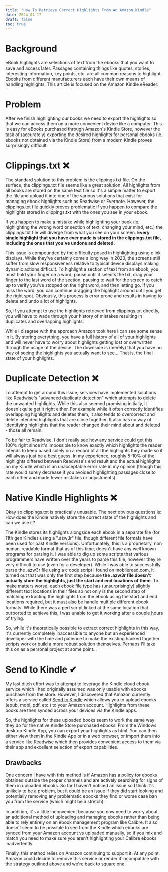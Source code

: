 ```yaml
---
title: "How To Retrieve Correct Highlights From An Amazon Kindle"
date: 2024-04-17
draft: false
toc: true
---
```

# Background
eBook highlights are selections of text from the ebooks that you want to save and access later. Passages containing things like quotes, stories, interesting information, key points, etc. are all common reasons to highlight. Ebooks from different manufacturers each have their own means of handling highlights. This article is focused on the Amazon Kindle eReader.
# Problem
After we finish highlighting our books we need to export the highlights so that we can access them on a more convenient device like a computer. This is easy for eBooks purchased through Amazon's Kindle Store, however the task of (accurately) exporting the desired highlights for personal ebooks (ie. ebooks not obtained via the Kindle Store) from a modern Kindle proves surprisingly difficult. 
# Clippings.txt ❌
The standard solution to this problem is the clippings.txt file. On the surface, the clippings.txt file seems like a great solution. All highlights from all books are stored on the same text file so it's a simple matter to export the file and upload it into one of the various solutions that exist for managing ebook highlights such as Readwise or Evernote. However, the clippings.txt file quickly proves problematic if you happen to compare the highlights stored in clippings.txt with the ones you see in your ebook.

If you happen to make a mistake while highlighting your book (ie. highlighting the wrong word or section of text, changing your mind, etc.) the clippings.txt file will diverge from what you see on your screen. **Every single highlight that you have ever made is stored in the clippings.txt file, including the ones that you've undone and deleted.**

This issue is compounded by the difficulty posed in highlighting using e ink displays. While they've certainly come a long way in 2023, the screens still suffer from slow responsiveness relative to typical device displays making dynamic actions difficult. To highlight a section of text from an ebook, you must hold your finger on a word, pause until it selects the txt, drag your finger to the last word of the section, pausing to wait for the screen to catch up to verify you've stopped on the right word, and then letting go. If you miss the word, you can continue dragging the highlight around until you get the right spot. Obviously, this process is error prone and results in having to delete and undo a lot of highlights.

So, if you attempt to use the highlights retrieved from clippings.txt directly, you will have to wade through your history of mistakes resulting in duplicates and overlapping highlights. 

While I disagree with the approach Amazon took here I can see some sense in it. By storing everything, you have a full history of all of your highlights and will never have to worry about highlights getting lost or overwritten through the usage of the device. The downside is (merely) that you have no way of seeing the highlights you actually want to see... That is, the final state of your highlights.
# Duplicate Detection ❌
To attempt to get around this issue, services have implemented solutions like Readwise's "advanced duplicate detection" which attempts to delete the unwanted highlights. While this also seemed promising initially, it doesn't quite get it right either. For example while it often correctly identifies overlapping highlights and deletes them, it also tends to overcorrect and delete intended highlights that are close together. It also has no way of identifying highlights that the reader changed their mind about and deleted - those all remain.

To be fair to Readwise, I don't really see how any service could get this 100% right since it's impossible to know exactly which highlights the reader intends to keep based solely on a record of all the highlights they made so it will always just be a best guess. In my experience, roughly 5-10% of the highlights differed between Readwise's end result and the actual highlights on my Kindle which is an unacceptable error rate in my opinion (though this rate would surely decrease if you avoided highlighting passages close to each other and made fewer mistakes or adjustments).
# Native Kindle Highlights ❌
Okay so clippings.txt is practically unusable. The next obvious questions is: How does the Kindle natively store the correct state of the highlights and can we use it? 

The Kindle stores its highlights alongside each ebook in a separate file (for 11th gen Kindles using a ".azw3r" file, though different file formats have been used for past Kindle versions). Unfortunately, this is a proprietary, non human-readable format that as of this time, doesn't have any well known programs for parsing it. I was able to dig up some scripts that various programmers have written over the years to parse this file, however they're very difficult to use (even for a developer). While I was able to successfully parse the .azw3r file using a c code script I found on mobileread.com, it turned out that was only the first step because **the .azw3r file doesn't actually store the highlights, just the start and end locations of them**. To make matters worse, each ebook file type has (unsurprisingly) slightly different text locations in their files so not only is the second step of matching extracting the highlights from the ebook using the start and end locations required, but it must also be handle multiple different ebook formats. While there was a perl script linked at the same location that purported to achieve this, I was unable to get it working after a couple hours of trying. 

So, while it's theoretically possible to extract correct highlights in this way, it's currently completely inaccessible to anyone but an experienced developer with the time and patience to make the existing hacked together scripts work or build a more robust solution themselves. Perhaps I'll take this on as a personal project at some point... 
# Send to Kindle ✔
My last ditch effort was to attempt to leverage the Kindle cloud ebook service which I had originally assumed was only usable with ebooks purchase from the store. However, I discovered that Amazon currently offers a service called [Send to Kindle](https://www.amazon.com/sendtokindle)  which allows you to upload ebooks (epub, mobi, pdf, etc.) to your Amazon account. Highlights from these books are then synced across your devices via the Kindle apps.

So, the highlights for these uploaded books seem to work the same way they do for the native Kindle Store purchased ebooks! From the Windows desktop Kindle App, you can export your highlights as html. You can then either view them in the Kindle App or in a web browser, or import them into a service like Readwise which then provides convenient access to them via their app and excellent selection of export capabilities.
## Drawbacks
One concern I have with this method is if Amazon has a policy for ebooks obtained outside the proper channels and are actively searching for signs of them in uploaded ebooks. So far I haven't noticed an issue so I think it's unlikely to be a problem, but it could be an issue if they did start looking and potentially removing any problematic ebooks they find or worse case ban you from the service (which might be a stretch).

In addition, it's a little inconvenient because you now need to worry about an additional method of uploading and managing ebooks rather than being able to rely entirely on an ebook management program like Calibre. It also doesn't seem to be possible to see from the Kindle which ebooks are synced from your Amazon account vs uploaded manually, so if you mix and match you need to make sure you aren't highlighting your Calibre ebooks inadvertently.

Finally, this method relies on Amazon continuing to support it. At any point, Amazon could decide to remove this service or render it incompatible with the strategy outlined above and we're back to square one.

